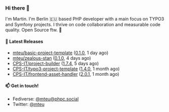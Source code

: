 ### Hi there 👋

I'm Martin. I'm Berlin 🇪🇺 based PHP developer with a main focus on TYPO3 and Symfony projects. I thrive on
code collaboration and measurable code quality. Open Source ftw. 💛

#### 🎁 Latest Releases

- [mteu/basic-project-template](https://github.com/mteu/basic-project-template) ([0.1.0](https://github.com/mteu/basic-project-template/releases/tag/0.1.0), 1 day ago)
- [mteu/zealous-stan](https://github.com/mteu/zealous-stan) ([0.1.0](https://github.com/mteu/zealous-stan/releases/tag/0.1.0), 4 days ago)
- [CPS-IT/project-builder](https://github.com/CPS-IT/project-builder) ([1.7.4](https://github.com/CPS-IT/project-builder/releases/tag/1.7.4), 5 days ago)
- [CPS-IT/typo3-project-template](https://github.com/CPS-IT/typo3-project-template) ([1.4.0](https://github.com/CPS-IT/typo3-project-template/releases/tag/1.4.0), 1 month ago)
- [CPS-IT/frontend-asset-handler](https://github.com/CPS-IT/frontend-asset-handler) ([2.0.1](https://github.com/CPS-IT/frontend-asset-handler/releases/tag/2.0.1), 1 month ago)

#### 📫 Get in touch!

- Fediverse: [@mteu@phpc.social](https://phpc.social/@mteu)
- Twitter: [@mteu](https://twitter.com/mteu)
